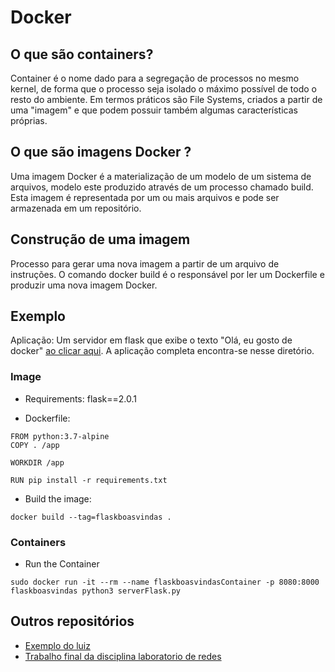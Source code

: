 # Docker

## O que são containers?

Container é o nome dado para a segregação de processos no mesmo kernel, de forma que o processo
seja isolado o máximo possível de todo o resto do ambiente.
Em termos práticos são File Systems, criados a partir de uma "imagem" e que podem possuir
também algumas características próprias.

## O que são imagens Docker ?

Uma imagem Docker é a materialização de um modelo de um sistema de arquivos, modelo este
produzido através de um processo chamado build.
Esta imagem é representada por um ou mais arquivos e pode ser armazenada em um repositório.

## Construção de uma imagem

Processo para gerar uma nova imagem a partir de um arquivo de instruções. O comando docker
build é o responsável por ler um Dockerfile e produzir uma nova imagem Docker.

## Exemplo

Aplicação: Um servidor em flask que exibe o texto "Olá, eu gosto de docker" [ao clicar aqui](http://127.0.0.1:8080/Boas-vindas).
A aplicação completa encontra-se nesse diretório.

### Image

- Requirements: flask==2.0.1

- Dockerfile:

```
FROM python:3.7-alpine
COPY . /app

WORKDIR /app

RUN pip install -r requirements.txt

```
- Build the image:

```
docker build --tag=flaskboasvindas .
```
### Containers
- Run the Container

```  
sudo docker run -it --rm --name flaskboasvindasContainer -p 8080:8000 flaskboasvindas python3 serverFlask.py
```

## Outros repositórios

- [Exemplo do luiz](https://github.com/luizcarloscf/docker-basic)
- [Trabalho final da disciplina laboratorio de redes](https://github.com/matheusdutra0207/MonitoringLabRedes)

